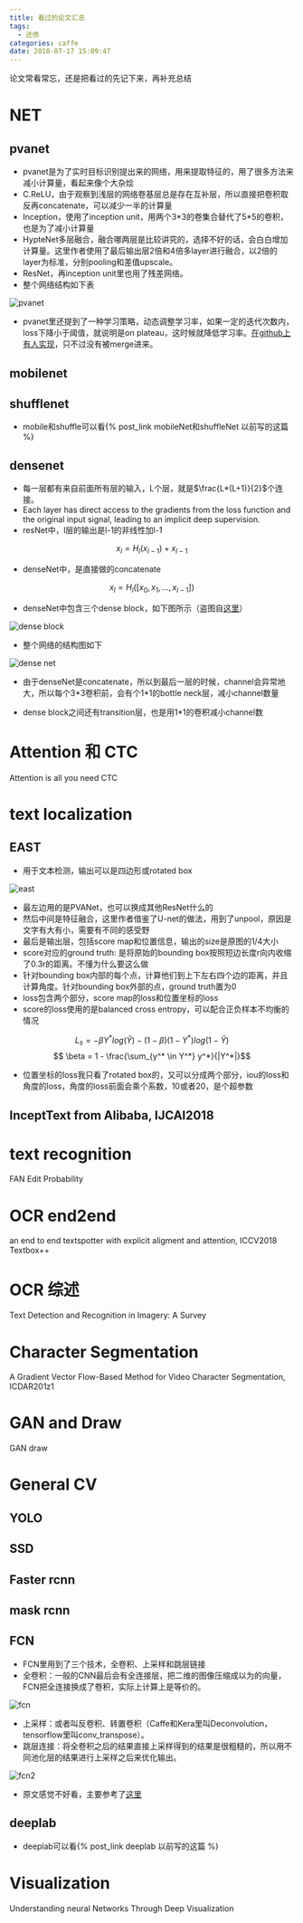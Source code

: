 ```yaml
---
title: 看过的论文汇总
tags:
  - 还债
categories: caffe
date: 2018-07-17 15:09:47
---
```


论文常看常忘，还是把看过的先记下来，再补充总结

# NET

## pvanet

- pvanet是为了实时目标识别提出来的网络，用来提取特征的，用了很多方法来减小计算量，看起来像个大杂烩
- C.ReLU，由于观察到浅层的网络卷基层总是存在互补层，所以直接把卷积取反再concatenate，可以减少一半的计算量
- Inception，使用了inception unit，用两个3\*3的卷集合替代了5\*5的卷积，也是为了减小计算量
- HypteNet多层融合，融合哪两层是比较讲究的，选择不好的话，会白白增加计算量。这里作者使用了最后输出层2倍和4倍多layer进行融合，以2倍的layer为标准，分别pooling和差值upscale。
- ResNet，再inception unit里也用了残差网络。
- 整个网络结构如下表

![pvanet](/images/62552972.jpg)

- pvanet里还提到了一种学习策略，动态调整学习率，如果一定的迭代次数内，loss下降小于阈值，就说明是on plateau，这时候就降低学习率。[在github上有人实现](https://github.com/BVLC/caffe/pull/4606/files)，只不过没有被merge进来。

## mobilenet

## shufflenet

- mobile和shuffle可以看{% post_link mobileNet和shuffleNet 以前写的这篇 %}

## densenet

- 每一层都有来自前面所有层的输入，L个层，就是$\frac{L*(L+1)}{2}$个连接。
- Each layer has direct access to the gradients from the loss function and the original input signal, leading to an implicit deep supervision.
- resNet中，l层的输出是l-1的非线性加l-1

$$x_l = H_l(x_{l-1}) + x_{l-1}$$

- denseNet中，是直接做的concatenate

$$x_l = H_l([x_0, x_1, ..., x_{l-1}])$$

- denseNet中包含三个dense block，如下图所示（盗图自[这里](https://blog.csdn.net/u014380165/article/details/75142664)）

![dense block](/images/25005397.jpg)

- 整个网络的结构图如下

![dense net](/images/51626114.jpg)

- 由于denseNet是concatenate，所以到最后一层的时候，channel会异常地大，所以每个3\*3卷积前，会有个1\*1的bottle neck层，减小channel数量

- dense block之间还有transition层，也是用1\*1的卷积减小channel数

# Attention 和 CTC

Attention is all you need
CTC

# text localization

## EAST

- 用于文本检测，输出可以是四边形或rotated box

![east](/images/14151415.jpg)

- 最左边用的是PVANet，也可以换成其他ResNet什么的
- 然后中间是特征融合，这里作者借鉴了U-net的做法，用到了unpool，原因是文字有大有小，需要有不同的感受野
- 最后是输出层，包括score map和位置信息，输出的size是原图的1/4大小
- score对应的ground truth: 是将原始的bounding box按照短边长度r向内收缩了0.3r的距离。不懂为什么要这么做
- 针对bounding box内部的每个点，计算他们到上下左右四个边的距离，并且计算角度。针对bounding box外部的点，ground truth置为0
- loss包含两个部分，score map的loss和位置坐标的loss
- score的loss使用的是balanced cross entropy，可以配合正负样本不均衡的情况

$$ L_s = -\beta Y^* log(\hat{Y}) - (1-\beta)(1-Y^*)log(1-\hat{Y})$$
$$ \beta = 1 - \frac{\sum_{y^* \in Y^*} y^*}{|Y^*|}$$

- 位置坐标的loss我只看了rotated box的，又可以分成两个部分，iou的loss和角度的loss，角度的loss前面会乘个系数，10或者20，是个超参数

## InceptText from Alibaba, IJCAI2018

# text recognition

FAN
Edit Probability

# OCR end2end

an end to end textspotter with explicit aligment and attention, ICCV2018
Textbox++

# OCR 综述

Text Detection and Recognition in Imagery: A Survey

# Character Segmentation

A Gradient Vector Flow-Based Method for Video Character Segmentation, ICDAR201z1

# GAN and Draw

GAN
draw

# General CV

## YOLO
## SSD
## Faster rcnn
## mask rcnn
## FCN

- FCN里用到了三个技术，全卷积、上采样和跳层链接
- 全卷积：一般的CNN最后会有全连接层，把二维的图像压缩成以为的向量，FCN把全连接换成了卷积，实际上计算上是等价的。

![fcn](/images/26480255.jpg)

- 上采样：或者叫反卷积、转置卷积（Caffe和Kera里叫Deconvolution，tensorflow里叫conv_transpose）。
- 跳层连接：将全卷积之后的结果直接上采样得到的结果是很粗糙的，所以用不同池化层的结果进行上采样之后来优化输出。

![fcn2](/images/48652183.jpg)

- 原文感觉不好看，主要参考了[这里](https://blog.csdn.net/junparadox/article/details/52610744)

## deeplab

- deeplab可以看{% post_link deeplab 以前写的这篇 %}

# Visualization

Understanding neural Networks Through Deep Visualization
